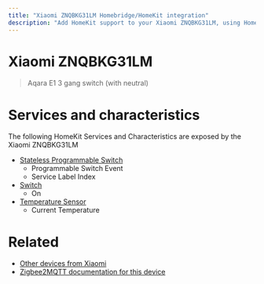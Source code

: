 ```yaml
---
title: "Xiaomi ZNQBKG31LM Homebridge/HomeKit integration"
description: "Add HomeKit support to your Xiaomi ZNQBKG31LM, using Homebridge, Zigbee2MQTT and homebridge-z2m."
---
```

<!---
This file has been GENERATED using src/docgen/docgen.ts
DO NOT EDIT THIS FILE MANUALLY!
-->
# Xiaomi ZNQBKG31LM
> Aqara E1 3 gang switch (with neutral)


# Services and characteristics
The following HomeKit Services and Characteristics are exposed by
the Xiaomi ZNQBKG31LM

* [Stateless Programmable Switch](../../action.md)
  * Programmable Switch Event
  * Service Label Index
* [Switch](../../switch.md)
  * On
* [Temperature Sensor](../../sensors.md)
  * Current Temperature


# Related
* [Other devices from Xiaomi](../index.md#xiaomi)
* [Zigbee2MQTT documentation for this device](https://www.zigbee2mqtt.io/devices/ZNQBKG31LM.html)